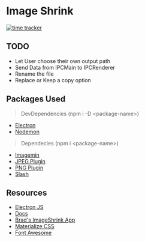 # Image Shrink

[![time tracker](https://wakatime.com/badge/github/Mugilan-Codes/image-shrink.svg)](https://wakatime.com/badge/github/Mugilan-Codes/image-shrink)

## TODO

- Let User choose their own output path
- Send Data from IPCMain to IPCRenderer
- Rename the file
- Replace or Keep a copy option

## Packages Used

> DevDependencies (npm i -D \<package-name>)

- [Electron](https://www.npmjs.com/package/electron)
- [Nodemon](https://www.npmjs.com/package/nodemon)

> Dependecies (npm i \<package-name>)

- [Imagemin](https://www.npmjs.com/package/imagemin)
- [JPEG Plugin](https://www.npmjs.com/package/imagemin-mozjpeg)
- [PNG Plugin](https://www.npmjs.com/package/imagemin-pngquant)
- [Slash](https://www.npmjs.com/package/slash)

## Resources

- [Electron JS](https://www.electronjs.org/)
- [Docs](https://www.electronjs.org/docs)
- [Brad's ImageShrink App](https://github.com/bradtraversy/electron-course-files/tree/master/image-shrink)
- [Materialize CSS](https://materializecss.com/)
- [Font Awesome](https://fontawesome.com/)
